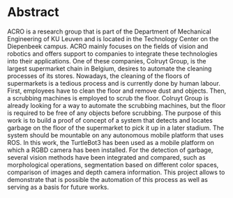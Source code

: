 # Abstract

ACRO is a research group that is part of the Department of Mechanical Engineering of KU Leuven and is located in the Technology Center on the Diepenbeek campus. ACRO mainly focuses on the fields of vision and robotics and offers support to companies to integrate these technologies into their applications. One of these companies, Colruyt Group, is the largest supermarket chain in Belgium, desires to automate the cleaning processes of its stores. Nowadays, the cleaning of the floors of supermarkets is a tedious process and is currently done by human labour. First, employees have to clean the floor and remove dust and objects. Then, a scrubbing machines is employed to scrub the floor. Colruyt Group is already looking for a way to automate the scrubbing machines, but the floor is required to be free of any objects before scrubbing. The purpose of this work is to build a proof of concept of a system that detects and locates garbage on the floor of the supermarket to pick it up in a later stadium. The system should be mountable on any autonomous mobile platform that uses ROS. In this work, the TurtleBot3 has been used as a mobile platform on which a RGBD camera has been installed. For the detection of garbage, several vision methods have been integrated and compared, such as morphological operations, segmentation based on different color spaces, comparison of images and depth camera information. This project allows to demonstrate that is possible the automation of this process as well as serving as a basis for future works.